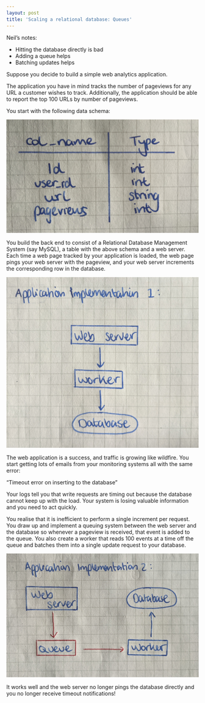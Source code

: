 ```yaml
---
layout: post
title: 'Scaling a relational database: Queues'
---
```


Neil’s notes: 
* Hitting the database directly is bad
* Adding a queue helps
* Batching updates helps

Suppose you decide to build a simple web analytics application. 

The application you have in mind tracks the number of pageviews for any URL a customer wishes to track. Additionally, 
the application should be able to report the top 100 URLs by number of pageviews.

You start with the following data schema:

![Data schema](/images/blog_01_2021/PXL_20210125_145337225~2.jpg)

You build the back end to consist of a Relational Database Management System (say MySQL), a table with the above schema 
and a web server. Each time a web page tracked by your application is loaded, the web page pings your web server with
 the pageview, and your web server increments the corresponding row in the database. 

![A web application](/images/blog_01_2021/PXL_20210125_145356099~2.jpg)

The web application is a success, and traffic is growing like wildfire. You start getting lots of emails from your monitoring systems all with the same error: 

“Timeout error on inserting to the database”

Your logs tell you that write requests are timing out because the database cannot keep up with the load. Your system is losing valuable information and you need to act quickly.

You realise that it is inefficient to perform a single increment per request. You draw up and implement a queuing system between the web server and the database so whenever a pageview is received, that event is added to the queue. You also create a worker that reads 100 events at a time off the queue and batches them into a single update request to your database. 

![A web application with queue](/images/blog_01_2021/PXL_20210125_145409766~2.jpg)

It works well and the web server no longer pings the database directly and you no longer receive timeout notifications!
    